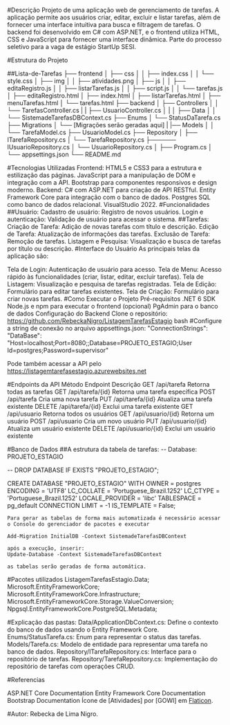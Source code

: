#Descrição
Projeto de uma aplicação web de gerenciamento de tarefas. A aplicação permite aos usuários criar, editar, excluir e listar tarefas, além de fornecer uma interface intuitiva para busca e filtragem de tarefas. O backend foi desenvolvido em C# com ASP.NET, e o frontend utiliza HTML, CSS e JavaScript para fornecer uma interface dinâmica. Parte do processo seletivo para a vaga de estágio StartUp SESI.

#Estrutura do Projeto

##Lista-de-Tarefas
├── frontend
│   ├── css
│   │   ├── index.css
│   │   └── style.css
│   ├── img
│   │   ├── atividades.png
│   ├── js
│   │   ├── editaRegistro.js
│   │   ├── listarTarefas.js
│   │   ├── script.js
│   │   └── tarefas.js
│   ├── editaRegistro.html
│   ├── index.html
│   ├── listarTarefas.html
│   ├── menuTarefas.html
│   └── tarefas.html
├── backend
│   ├── Controllers
│   │   └── TarefasController.cs
|   |   ├── UsuarioController.cs
│   |
│   ├── Data
│   │   └── SistemadeTarefasDBContext.cs
├──     Enums
│   └── StatusDaTarefa.cs
├──  Migrations
│   └── [Migrações serão geradas aqui]
|   |── Models
│   │   └── TarefaModel.cs
        ├── UsuarioModel.cs
├──  Repository
│   ├── ITarefaRepository.cs
│   └── TarefaRepository.cs
├────── IUsuarioRepository.cs
│   └── UsuarioRepository.cs
│   ├── Program.cs
│   └── appsettings.json
└── README.md

#Tecnologias Utilizadas
Frontend:
HTML5 e CSS3 para a estrutura e estilização das páginas.
JavaScript para a manipulação de DOM e integração com a API.
Bootstrap para componentes responsivos e design moderno.
Backend:
C# com ASP.NET para criação de API RESTful.
Entity Framework Core para integração com o banco de dados.
Postgres SQL como banco de dados relacional.
VisualStudio 2022.
#Funcionalidades
##Usuário:
Cadastro de usuário: Registro de novos usuários.
Login e autenticação: Validação de usuário para acessar o sistema.
##Tarefas:
Criação de Tarefa: Adição de novas tarefas com título e descrição.
Edição de Tarefa: Atualização de informações das tarefas.
Exclusão de Tarefa: Remoção de tarefas.
Listagem e Pesquisa: Visualização e busca de tarefas por título ou descrição.
#Interface do Usuário
As principais telas da aplicação são:

Tela de Login: Autenticação de usuário para acesso.
Tela de Menu: Acesso rápido às funcionalidades (criar, listar, editar, excluir tarefas).
Tela de Listagem: Visualização e pesquisa de tarefas registradas.
Tela de Edição: Formulário para editar tarefas existentes.
Tela de Criação: Formulário para criar novas tarefas.
#Como Executar o Projeto
Pré-requisitos
.NET 6 SDK 
Node.js e npm para executar o frontend (opcional)
PgAdmin para o banco de dados
Configuração do Backend
Clone o repositório:
https://github.com/RebeckaNigro/ListagemTarefasEstagio
bash
#Configure a string de conexão no arquivo appsettings.json:
 "ConnectionStrings": 
   "DataBase": "Host=localhost;Port=8080;;Database=PROJETO_ESTAGIO;User Id=postgres;Password=supervisor"

Pode também acessar a API pelo https://listagemtarefasestagio.azurewebsites.net

#Endpoints da API
Método	Endpoint	Descrição
GET	/api/tarefa	Retorna todas as tarefas
GET	/api/tarefa/{id}	Retorna uma tarefa específica
POST	/api/tarefa	Cria uma nova tarefa
PUT	/api/tarefa/{id}	Atualiza uma tarefa existente
DELETE	/api/tarefa/{id}	Exclui uma tarefa existente
GET	/api/usuario	Retorna todos os usuários
GET	/api/usuario/{id}	Retorna um usuário
POST	/api/usuario	Cria um novo usuário
PUT	/api/usuario/{id}	Atualiza um usuário existente
DELETE	/api/usuario/{id}	Exclui um usuário existente

#Banco de Dados
##A estrutura da tabela de tarefas:
-- Database: PROJETO_ESTAGIO

-- DROP DATABASE IF EXISTS "PROJETO_ESTAGIO";

CREATE DATABASE "PROJETO_ESTAGIO"
    WITH
    OWNER = postgres
    ENCODING = 'UTF8'
    LC_COLLATE = 'Portuguese_Brazil.1252'
    LC_CTYPE = 'Portuguese_Brazil.1252'
    LOCALE_PROVIDER = 'libc'
    TABLESPACE = pg_default
    CONNECTION LIMIT = -1
    IS_TEMPLATE = False;

    Para gerar as tabelas de forma mais automatizada é necessário acessar o Console do gerenciador de pacotes e executar 

    Add-Migration InitialDB -Context SistemadeTarefasDBContext
    
    após a execução, inserir:
    Update-Database -Context SistemadeTarefasDBContext

    as tabelas serão geradas de forma automática.

#Pacotes utilizados 
ListagemTarefasEstagio.Data;
Microsoft.EntityFrameworkCore;
Microsoft.EntityFrameworkCore.Infrastructure;
Microsoft.EntityFrameworkCore.Storage.ValueConversion;
Npgsql.EntityFrameworkCore.PostgreSQL.Metadata;

#Explicação das pastas:
Data/ApplicationDbContext.cs: Define o contexto do banco de dados usando o Entity Framework Core.
Enums/StatusTarefa.cs: Enum para representar o status das tarefas.
Models/Tarefa.cs: Modelo de entidade para representar uma tarefa no banco de dados.
Repository/ITarefaRepository.cs: Interface para o repositório de tarefas.
Repository/TarefaRepository.cs: Implementação do repositório de tarefas com operações CRUD.

#Referencias 

ASP.NET Core Documentation
Entity Framework Core Documentation
Bootstrap Documentation
Ícone de [Atividades] por [GOWI] em [Flaticon](https://www.flaticon.com/br/icone-gratis/atividades_2686222).


#Autor: Rebecka de Lima Nigro.